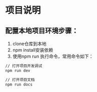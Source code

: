# 项目说明

## 配置本地项目环境步骤：

1. clone仓库到本地
2. npm install安装依赖
3. 使用npm run <scripts>执行命令，常用命令如下：

```bash
// 打开项目开发调试
npm run dev

// 打开项目文档
npm run docs
```

